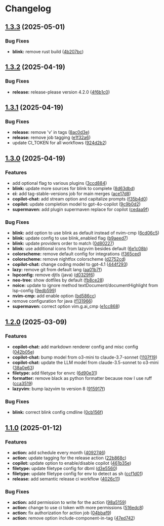 # Changelog

## [1.3.3](https://github.com/lelouvincx/nvim/compare/v1.3.2...v1.3.3) (2025-05-01)


### Bug Fixes

* **blink:** remove rust build ([4b207bc](https://github.com/lelouvincx/nvim/commit/4b207bcd859a2e95f1b6147ec7a44fd8af5fdcf4))

## [1.3.2](https://github.com/lelouvincx/nvim/compare/v1.3.1...v1.3.2) (2025-04-19)


### Bug Fixes

* **release:** release-please version 4.2.0 ([4f6b1c0](https://github.com/lelouvincx/nvim/commit/4f6b1c0f75818bd277863ab7ce2c2cba7091d96d))

## [1.3.1](https://github.com/lelouvincx/nvim/compare/v1.3.0...v1.3.1) (2025-04-19)


### Bug Fixes

* **release:** remove 'v' in tags ([8ac0d3e](https://github.com/lelouvincx/nvim/commit/8ac0d3ec76bd8bfce45f39a40cd0a00d8664ee27))
* **release:** remove job tagging ([e1f32a6](https://github.com/lelouvincx/nvim/commit/e1f32a625cbc3bf47ef7dc88e92036816fe722fa))
* update CI_TOKEN for all workflows ([924d2b2](https://github.com/lelouvincx/nvim/commit/924d2b2c87f73829d825873c6ccb2d10ce0dd193))

## [1.3.0](https://github.com/lelouvincx/nvim/compare/v1.2.0...v1.3.0) (2025-04-19)


### Features

* add optional flag to various plugins ([3ccd884](https://github.com/lelouvincx/nvim/commit/3ccd884ab491fcb21649132fda3c3bf484632c5b))
* **blink:** update more sources for blink to complete ([8d63dbd](https://github.com/lelouvincx/nvim/commit/8d63dbd9c3bee5f8b444aa990edc46240f9bbe0a))
* **ci:** add tag-stable-versions job for main merges ([ace17d8](https://github.com/lelouvincx/nvim/commit/ace17d85aa5763c1a66501dd1fbf03f8144e47b3))
* **copilot-chat:** add stream option and capitalize prompts ([f35b4d0](https://github.com/lelouvincx/nvim/commit/f35b4d0392bd4d5b4627f520a3723fc5d5b29324))
* **copilot:** update completion model to gpt-4o-copilot ([9c9b0d2](https://github.com/lelouvincx/nvim/commit/9c9b0d204f29469a3b439db7d68f093abd436ca0))
* **supermaven:** add plugin supermaven replace for copilot ([cedaa9f](https://github.com/lelouvincx/nvim/commit/cedaa9f78e350b4b47ff4710ee1e36d588d56d67))


### Bug Fixes

* **blink:** add option to use blink as default instead of nvim-cmp ([6cd06c5](https://github.com/lelouvincx/nvim/commit/6cd06c5f188e8eba1f88b9c3c9961cb5c5aafb96))
* **blink:** update config to use blink_enabled flag ([b9aeed7](https://github.com/lelouvincx/nvim/commit/b9aeed7d916467a8129e7f70a5e93bee56108305))
* **blink:** update providers order to match ([0d80227](https://github.com/lelouvincx/nvim/commit/0d8022754760d18f4958b4d42f0585466dc22079))
* **blink:** use additional icons from lazyvim besides default ([6e1c08b](https://github.com/lelouvincx/nvim/commit/6e1c08ba48d0b34681e3b06fe92d10e81a7d6f5d))
* **colorscheme:** remove default config for integrations ([f365ced](https://github.com/lelouvincx/nvim/commit/f365cedae6a8305733b4624ae726c2b156e4cfa2))
* **colorscheme:** remove nightfox colorscheme ([d2752cd](https://github.com/lelouvincx/nvim/commit/d2752cdaf46855c72e22301e6d2e65d747714f54))
* **copilot-chat:** change coding model to gpt-4.1 ([444f293](https://github.com/lelouvincx/nvim/commit/444f29338932a3a2c86a41505a0ecfe6f0198ca6))
* **lazy:** remove git from default lang ([aa01b7f](https://github.com/lelouvincx/nvim/commit/aa01b7fb37204a4ded5bdb9de144769b5a9a935f))
* **lspconfig:** remove djtls (java) ([d0329f6](https://github.com/lelouvincx/nvim/commit/d0329f6f4f33640b3a2972f5503d565270de4dba))
* **neo-tree:** show dotfiles by default ([fb8ce28](https://github.com/lelouvincx/nvim/commit/fb8ce2863832ed853132e6e15e878c25367f48c5))
* **noice:** update to ignore method textDocument/documentHighlight from lsp-config ([9edb599](https://github.com/lelouvincx/nvim/commit/9edb599c5d10e7a4c7fb9e130664498c02c68cae))
* **nvim-cmp:** add enable option ([bd586cc](https://github.com/lelouvincx/nvim/commit/bd586ccca65f29378c7728b49d0eb95059c5fa79))
* remove configuration for java ([f131966](https://github.com/lelouvincx/nvim/commit/f131966ab91e4bec06573b7809170725d260c3b6))
* **supermaven:** correct option vim.g.ai_cmp ([e1cc868](https://github.com/lelouvincx/nvim/commit/e1cc8683bac3d70d0ce04c078e9f895065ce4707))

## [1.2.0](https://github.com/lelouvincx/nvim/compare/v1.1.0...v1.2.0) (2025-03-09)


### Features

* **copilot-chat:** add markdown renderer config and misc config ([042b05e](https://github.com/lelouvincx/nvim/commit/042b05ee1fc8ba206e102adf1feebf9ec98f3c34))
* **copilot-chat:** bump model from o3-mini to claude-3.7-sonnet ([1107f19](https://github.com/lelouvincx/nvim/commit/1107f1974afecf0c870c77211ca3d15de106905e))
* **copilot-chat:** update the LLM model from claude-3.5-sonnet to o3-mini ([38a0e63](https://github.com/lelouvincx/nvim/commit/38a0e63ad8d27631311fbdc79bcc9ac8a0dfbd01))
* **filetype:** add filetype for envrc ([6d90e31](https://github.com/lelouvincx/nvim/commit/6d90e3113943d51f53e0463c723fc98456e368c5))
* **formatter:** remove black as python formatter because now I use ruff ([cca3519](https://github.com/lelouvincx/nvim/commit/cca3519004172971342975b70f965965e03ad9ad))
* **lazyvim:** bump lazyvim to version 8 ([915917f](https://github.com/lelouvincx/nvim/commit/915917f10d2add409d20334de03958f7a47049d3))


### Bug Fixes

* **blink:** correct blink config cmdline ([0cb156f](https://github.com/lelouvincx/nvim/commit/0cb156f1395b8e55b547106ba3c5f6dac2d27da1))

## [1.1.0](https://github.com/lelouvincx/nvim/compare/v1.0.0...v1.1.0) (2025-01-12)


### Features

* **action:** add schedule every month ([4092746](https://github.com/lelouvincx/nvim/commit/4092746cfff5469f68b88572658531303674c251))
* **action:** update tagging for the release action ([22b868c](https://github.com/lelouvincx/nvim/commit/22b868caa003a08b5f3e60d0b2998e248b84681d))
* **copilot:** update option to enable/disable copilot ([461b35e](https://github.com/lelouvincx/nvim/commit/461b35e7d9d16a3d74bc1aeede2a80e73b221afd))
* **filetype:** update filetype config for dbml ([d3e5560](https://github.com/lelouvincx/nvim/commit/d3e55603948d714b19a18a6b16a48e5225720ff0))
* **filetype:** update filetype config for env to detect as sh ([ccf1d01](https://github.com/lelouvincx/nvim/commit/ccf1d0126a74b12f77604356a1ff632ff250aa70))
* **release:** add semantic release ci workflow ([4026c11](https://github.com/lelouvincx/nvim/commit/4026c11ccd6fc72e12b888fb5b0c0fee7dbfc62e))


### Bug Fixes

* **action:** add permission to write for the action ([98a5159](https://github.com/lelouvincx/nvim/commit/98a515966d6cea979cedbc03282c97451b97972c))
* **action:** change to use ci token with more permissions ([516edc8](https://github.com/lelouvincx/nvim/commit/516edc8fb0a946df83d4764c337881c516e4f42d))
* **action:** fix authorization for action job ([04bbaf9](https://github.com/lelouvincx/nvim/commit/04bbaf9c552121cc701fa38548e436f703a7be85))
* **action:** remove option include-component-in-tag ([47ed742](https://github.com/lelouvincx/nvim/commit/47ed7423ca065d25bf2123ae0376d602419d2f1a))
